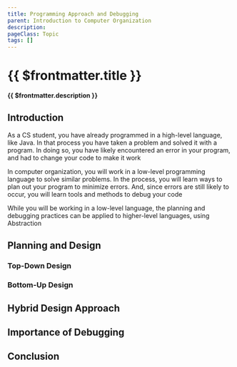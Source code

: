 ```yaml
---
title: Programming Approach and Debugging
parent: Introduction to Computer Organization
description: 
pageClass: Topic
tags: []
---
```


# {{ $frontmatter.title }}
**{{ $frontmatter.description }}**

<KeyConcepts :ConceptArray= "[
{
  Concept:'Planning and Design',
  Details:'There are many different ways to plan and build software. Top-Down and Bottom-Up are the two (2) general approaches that drive most other approaches'
},
{  
  Concept:'Hybrid Design Approach',
  Details:'When learning a new programming language or new capabilities of one you already know, using top-down and bottom-up together may help understand new things' 
},
{  
  Concept:'Debugging',
  Details:'Using print statements to see what is and is not working in you program is helpful, but time-consuming. Using built-in debugging capabilities, you more easily see happening as your code executes...and find those bugs' 
}
]" />

## Introduction

As a CS student, you have already programmed in a high-level language, like Java. In that process you have taken a problem and solved it with a program. In doing so, you have likely encountered an error in your program, and had to change your code to make it work

In computer organization, you will work in a low-level programming language to solve similar problems. In the process, you will learn ways to plan out your program to minimize errors. And, since errors are still likely to occur, you will learn tools and methods to debug your code

While you will be working in a low-level language, the planning and debugging practices can be applied to higher-level languages, using Abstraction

## Planning and Design

### Top-Down Design

### Bottom-Up Design

## Hybrid Design Approach 

## Importance of Debugging

## Conclusion
